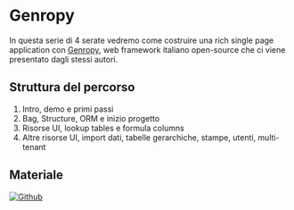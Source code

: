 # Genropy

In questa serie di 4 serate vedremo come costruire una rich single page application con [Genropy](https://www.genropy.org), web framework italiano open-source che ci viene presentato dagli stessi autori.

## Struttura del percorso

1. Intro, demo e primi passi
2. Bag, Structure, ORM e inizio progetto
3. Risorse UI, lookup tables e formula columns
4. Altre risorse UI, import dati, tabelle gerarchiche, stampe, utenti, multi-tenant


## Materiale

[![Github](https://img.shields.io/badge/GitHub-181717.svg?style=for-the-badge&logo=GitHub&logoColor=white)](https://github.com/PythonBiellaGroup/MaterialeSerate/tree/master/Genropy)


